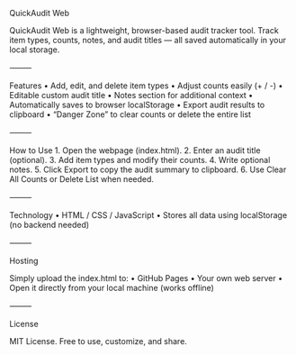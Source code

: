 QuickAudit Web

QuickAudit Web is a lightweight, browser-based audit tracker tool.
Track item types, counts, notes, and audit titles — all saved automatically in your local storage.

⸻

Features
	•	Add, edit, and delete item types
	•	Adjust counts easily (+ / -)
	•	Editable custom audit title
	•	Notes section for additional context
	•	Automatically saves to browser localStorage
	•	Export audit results to clipboard
	•	“Danger Zone” to clear counts or delete the entire list

⸻

How to Use
	1.	Open the webpage (index.html).
	2.	Enter an audit title (optional).
	3.	Add item types and modify their counts.
	4.	Write optional notes.
	5.	Click Export to copy the audit summary to clipboard.
	6.	Use Clear All Counts or Delete List when needed.

⸻

Technology
	•	HTML / CSS / JavaScript
	•	Stores all data using localStorage (no backend needed)

⸻

Hosting

Simply upload the index.html to:
	•	GitHub Pages
	•	Your own web server
	•	Open it directly from your local machine (works offline)

⸻

License

MIT License.
Free to use, customize, and share.